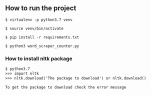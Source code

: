 ## How to run the project

``` 
$ virtualenv -p python3.7 venv

$ source venv/bin/activate
    
$ pip install -r requirements.txt

$ python3 word_scraper_counter.py 
```

### How to install nltk package
```python3.7
$ python3.7
>>> import nltk
>>> nltk.download('The package to download') or nltk.download()

To get the package to download check the error message 
```
